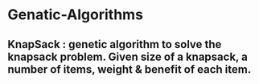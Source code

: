 # Genatic-Algorithms

## KnapSack : genetic algorithm to solve the knapsack problem. Given size of a knapsack, a number of items, weight & benefit of each item.
